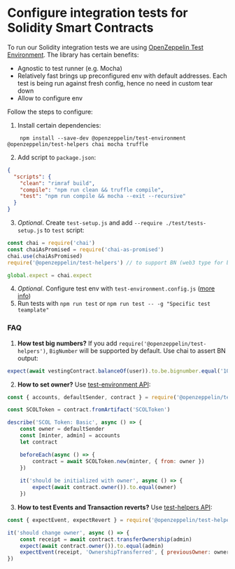 # Configure integration tests for Solidity Smart Contracts

To run our Solidity integration tests we are using [OpenZeppelin Test Environment](https://docs.openzeppelin.com/test-environment/0.1/).
The library has certain benefits:
- Agnostic to test runner (e.g. Mocha)
- Relatively fast brings up preconfigured env with default addresses. Each test is being run against fresh config, hence no need in custom tear down
- Allow to configure env

Follow the steps to configure:
1. Install certain dependencies:
```
    npm install --save-dev @openzeppelin/test-environment @openzeppelin/test-helpers chai mocha truffle
```
2. Add script to `package.json`:
```json
{
  "scripts": {
    "clean": "rimraf build",
    "compile": "npm run clean && truffle compile",
    "test": "npm run compile && mocha --exit --recursive"
  }
}
```
3. *Optional*. Create `test-setup.js` and add `--require ./test/tests-setup.js` to `test` script:
```javascript
const chai = require('chai')
const chaiAsPromised = require('chai-as-promised')
chai.use(chaiAsPromised)
require('@openzeppelin/test-helpers') // to support BN (web3 type for big numbers)

global.expect = chai.expect
```
4. *Optional*. Configure test env with `test-environment.config.js` ([more info](https://docs.openzeppelin.com/test-environment/0.1/getting-started#configuration))
4. Run tests with `npm run test` or `npm run test -- -g "Specific test teamplate"`

### FAQ

1. **How test big numbers?** If you add `require('@openzeppelin/test-helpers')`, `BigNumber` will be supported by default. Use chai to assert BN output:
```javascript
expect(await vestingContract.balanceOf(user)).to.be.bignumber.equal('1000') 
```
2. **How to set owner?** Use [test-environment API](https://docs.openzeppelin.com/test-environment/0.1/api):
```javascript
const { accounts, defaultSender, contract } = require('@openzeppelin/test-environment');

const SCOLToken = contract.fromArtifact('SCOLToken')

describe('SCOL Token: Basic', async () => {
    const owner = defaultSender
    const [minter, admin] = accounts
    let contract

    beforeEach(async () => {
        contract = await SCOLToken.new(minter, { from: owner })
    })
    
    it('should be initialized with owner', async () => {
        expect(await contract.owner()).to.equal(owner)
    })
```
3. **How to test Events and Transaction reverts?** Use [test-helpers API](https://docs.openzeppelin.com/test-helpers/0.5/api):
```javascript
const { expectEvent, expectRevert } = require('@openzeppelin/test-helpers');

it('should change owner', async () => {
    const receipt = await contract.transferOwnership(admin)
    expect(await contract.owner()).to.equal(admin)
    expectEvent(receipt, 'OwnershipTransferred', { previousOwner: owner, newOwner: admin })
})
```